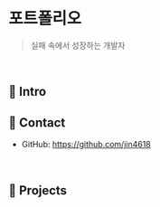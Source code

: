 # 포트폴리오
>실패 속에서 성장하는 개발자

</br>

## :pushpin: Intro
<!-- 실패 속에서 그것을 자양분 삼아 성장하는 개발자 김지은 입니다.  -->

## :pushpin: Contact
<!-- - Email: wldmsdl2395@naver.com -->
- GitHub: https://github.com/jin4618

</br>

## :pushpin: Projects
<!--
### 1. [CafeSmartOrder]()
>카페스마트오더 (팀 프로젝트)
>개발 기간: 2022.9.13. ~ 2022.9.19.   
>
기술 스택:
>Java 11 / Oracle
>
>[프로젝트 상세 설명]() 참고

---

## :pushpin: Projects
### 2. [Mubi]()
>Mubi 영화 예매 웹 사이트 (팀 프로젝트)
>개발 기간:
>
기술 스택:
>Java 11 / Spring Boot / Gradle / Spring Data JPA / QueryDSL
>H2 / MySQL / Spring Security / Jsoup / Vue.js / Element U
>
>[프로젝트 상세 설명]() 참고

---

### 3. [marguerite]()
>marguerite 쇼핑몰 웹 사이트 (팀 프로젝트)
>개발 기간: 2023.01.02. ~ 2023.01.31.
>
>기술 스택:
>Java 11 / JavaScript / css / Jsp / Ajax / Oracle
>
>[프로젝트 상세 설명]() 참고
-->
